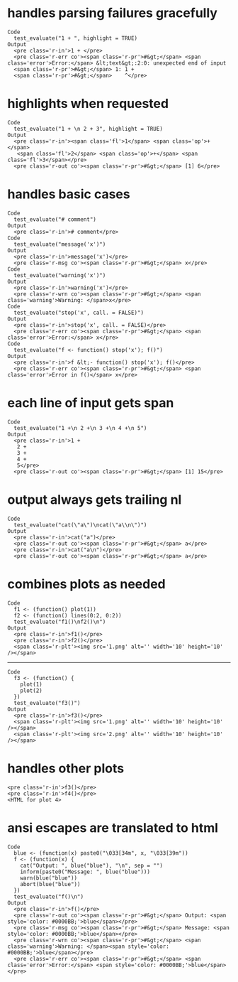 # handles parsing failures gracefully

    Code
      test_evaluate("1 + ", highlight = TRUE)
    Output
      <pre class='r-in'>1 + </pre>
      <pre class='r-err co'><span class='r-pr'>#&gt;</span> <span class='error'>Error:</span> &lt;text&gt;:2:0: unexpected end of input
      <span class='r-pr'>#&gt;</span> 1: 1 + 
      <span class='r-pr'>#&gt;</span>    ^</pre>

# highlights when requested

    Code
      test_evaluate("1 + \n 2 + 3", highlight = TRUE)
    Output
      <pre class='r-in'><span class='fl'>1</span> <span class='op'>+</span> 
       <span class='fl'>2</span> <span class='op'>+</span> <span class='fl'>3</span></pre>
      <pre class='r-out co'><span class='r-pr'>#&gt;</span> [1] 6</pre>

# handles basic cases

    Code
      test_evaluate("# comment")
    Output
      <pre class='r-in'># comment</pre>
    Code
      test_evaluate("message('x')")
    Output
      <pre class='r-in'>message('x')</pre>
      <pre class='r-msg co'><span class='r-pr'>#&gt;</span> x</pre>
    Code
      test_evaluate("warning('x')")
    Output
      <pre class='r-in'>warning('x')</pre>
      <pre class='r-wrn co'><span class='r-pr'>#&gt;</span> <span class='warning'>Warning: </span>x</pre>
    Code
      test_evaluate("stop('x', call. = FALSE)")
    Output
      <pre class='r-in'>stop('x', call. = FALSE)</pre>
      <pre class='r-err co'><span class='r-pr'>#&gt;</span> <span class='error'>Error:</span> x</pre>
    Code
      test_evaluate("f <- function() stop('x'); f()")
    Output
      <pre class='r-in'>f &lt;- function() stop('x'); f()</pre>
      <pre class='r-err co'><span class='r-pr'>#&gt;</span> <span class='error'>Error in f()</span> x</pre>

# each line of input gets span

    Code
      test_evaluate("1 +\n 2 +\n 3 +\n 4 +\n 5")
    Output
      <pre class='r-in'>1 +
       2 +
       3 +
       4 +
       5</pre>
      <pre class='r-out co'><span class='r-pr'>#&gt;</span> [1] 15</pre>

# output always gets trailing nl

    Code
      test_evaluate("cat(\"a\")\ncat(\"a\\n\")")
    Output
      <pre class='r-in'>cat("a")</pre>
      <pre class='r-out co'><span class='r-pr'>#&gt;</span> a</pre>
      <pre class='r-in'>cat("a\n")</pre>
      <pre class='r-out co'><span class='r-pr'>#&gt;</span> a</pre>

# combines plots as needed

    Code
      f1 <- (function() plot(1))
      f2 <- (function() lines(0:2, 0:2))
      test_evaluate("f1()\nf2()\n")
    Output
      <pre class='r-in'>f1()</pre>
      <pre class='r-in'>f2()</pre>
      <span class='r-plt'><img src='1.png' alt='' width='10' height='10' /></span>

---

    Code
      f3 <- (function() {
        plot(1)
        plot(2)
      })
      test_evaluate("f3()")
    Output
      <pre class='r-in'>f3()</pre>
      <span class='r-plt'><img src='1.png' alt='' width='10' height='10' /></span>
      <span class='r-plt'><img src='2.png' alt='' width='10' height='10' /></span>

# handles other plots

    <pre class='r-in'>f3()</pre>
    <pre class='r-in'>f4()</pre>
    <HTML for plot 4>

# ansi escapes are translated to html

    Code
      blue <- (function(x) paste0("\033[34m", x, "\033[39m"))
      f <- (function(x) {
        cat("Output: ", blue("blue"), "\n", sep = "")
        inform(paste0("Message: ", blue("blue")))
        warn(blue("blue"))
        abort(blue("blue"))
      })
      test_evaluate("f()\n")
    Output
      <pre class='r-in'>f()</pre>
      <pre class='r-out co'><span class='r-pr'>#&gt;</span> Output: <span style='color: #0000BB;'>blue</span></pre>
      <pre class='r-msg co'><span class='r-pr'>#&gt;</span> Message: <span style='color: #0000BB;'>blue</span></pre>
      <pre class='r-wrn co'><span class='r-pr'>#&gt;</span> <span class='warning'>Warning: </span><span style='color: #0000BB;'>blue</span></pre>
      <pre class='r-err co'><span class='r-pr'>#&gt;</span> <span class='error'>Error:</span> <span style='color: #0000BB;'>blue</span></pre>

